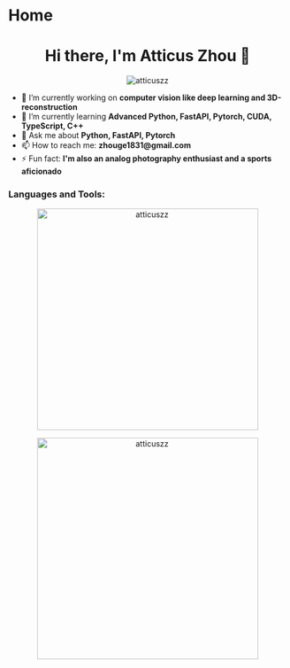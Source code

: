 # Home

<h1 align="center">Hi there, I'm Atticus Zhou 👋</h1>
<p align="center">
  <img src="https://komarev.com/ghpvc/?username=atticuszz&label=Profile%20views&color=0e75b6&style=flat" alt="atticuszz" />
</p>

- 🔭 I’m currently working on __computer vision like deep learning and 3D-reconstruction__
- 🌱 I’m currently learning __Advanced Python, FastAPI, Pytorch, CUDA, TypeScript, C++__
- 💬 Ask me about __Python, FastAPI, Pytorch__
- 📫 How to reach me: __zhouge1831@gmail.com__
- ⚡ Fun fact: __I'm also an analog photography enthusiast and a sports aficionado__

<h3 align="left">Languages and Tools:</h3>

<p align="center">
  <img src="https://github-readme-stats.vercel.app/api/top-langs?username=atticuszz&show_icons=true&theme=dark&title_color=0099ff&text_color=474747&bg_color=ffffff&locale=en&layout=compact" alt="atticuszz" width="400"/>
</p>
<p align="center">
  <img src="https://github-readme-stats.vercel.app/api?username=atticuszz&show_icons=true&theme=dark&title_color=ff0000&text_color=00ffff&bg_color=000000&locale=en" alt="atticuszz" width="400"/>
</p>
